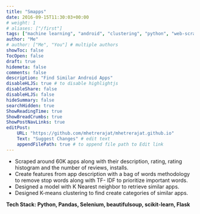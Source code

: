 ```yaml
---
title: "Smapps"
date: 2016-09-15T11:30:03+00:00
# weight: 1
# aliases: ["/first"]
tags: ["machine learning", "android", "clustering", "python", "web-scraping"]
author: "Me"
# author: ["Me", "You"] # multiple authors
showToc: false
TocOpen: false
draft: true
hidemeta: false
comments: false
description: "Find Similar Android Apps"
disableHLJS: true # to disable highlightjs
disableShare: false
disableHLJS: false
hideSummary: false
searchHidden: true
ShowReadingTime: true
ShowBreadCrumbs: true
ShowPostNavLinks: true
editPost:
    URL: "https://github.com/mhetrerajat/mhetrerajat.github.io"
    Text: "Suggest Changes" # edit text
    appendFilePath: true # to append file path to Edit link
---
```


- Scraped around 60K apps along with their description, rating, rating histogram and the number of reviews, installs.
- Create features from app description with a bag of words methodology to remove stop words along with TF- IDF to prioritize important words.
- Designed a model with K Nearest neighbor to retrieve similar apps.
- Designed K-means clustering to find create categories of similar apps.

**Tech Stack: Python, Pandas, Selenium, beautifulsoup, scikit-learn, Flask**
